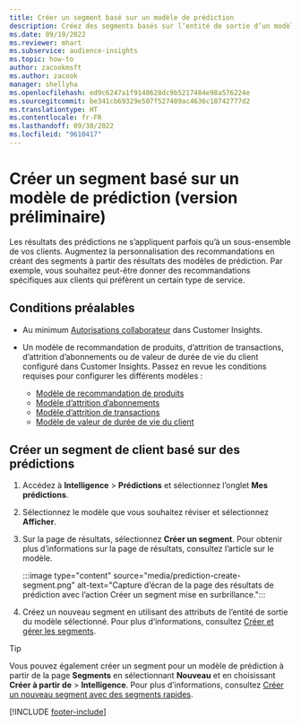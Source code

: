 ```yaml
---
title: Créer un segment basé sur un modèle de prédiction
description: Créez des segments basés sur l’entité de sortie d’un modèle de prédiction.
ms.date: 09/19/2022
ms.reviewer: mhart
ms.subservice: audience-insights
ms.topic: how-to
author: zacookmsft
ms.author: zacook
manager: shellyha
ms.openlocfilehash: ed9c6247a1f9148628dc9b5217484e98a576224e
ms.sourcegitcommit: be341cb69329e507f527409ac4636c18742777d2
ms.translationtype: HT
ms.contentlocale: fr-FR
ms.lasthandoff: 09/30/2022
ms.locfileid: "9610417"
---
```

# <a name="create-a-segment-based-on-a-prediction-model-preview"></a>Créer un segment basé sur un modèle de prédiction (version préliminaire)

Les résultats des prédictions ne s’appliquent parfois qu’à un sous-ensemble de vos clients. Augmentez la personnalisation des recommandations en créant des segments à partir des résultats des modèles de prédiction. Par exemple, vous souhaitez peut-être donner des recommandations spécifiques aux clients qui préfèrent un certain type de service.

## <a name="prerequisites"></a>Conditions préalables

- Au minimum [Autorisations collaborateur](permissions.md) dans Customer Insights.

- Un modèle de recommandation de produits, d’attrition de transactions, d’attrition d’abonnements ou de valeur de durée de vie du client configuré dans Customer Insights. Passez en revue les conditions requises pour configurer les différents modèles :

  - [Modèle de recommandation de produits](predict-product-recommendation.md)
  - [Modèle d’attrition d’abonnements](predict-subscription-churn.md)
  - [Modèle d’attrition de transactions](predict-transactional-churn.md)
  - [Modèle de valeur de durée de vie du client](predict-customer-lifetime-value.md)

## <a name="create-a-customer-segment-based-on-predictions"></a>Créer un segment de client basé sur des prédictions

1. Accédez à **Intelligence** > **Prédictions** et sélectionnez l’onglet **Mes prédictions**.

1. Sélectionnez le modèle que vous souhaitez réviser et sélectionnez **Afficher**.

1. Sur la page de résultats, sélectionnez **Créer un segment**. Pour obtenir plus d’informations sur la page de résultats, consultez l’article sur le modèle.

   :::image type="content" source="media/prediction-create-segment.png" alt-text="Capture d’écran de la page des résultats de prédiction avec l’action Créer un segment mise en surbrillance.":::

1. Créez un nouveau segment en utilisant des attributs de l’entité de sortie du modèle sélectionné. Pour plus d’informations, consultez [Créer et gérer les segments](segments.md).

> [!TIP]
> Vous pouvez également créer un segment pour un modèle de prédiction à partir de la page **Segments** en sélectionnant **Nouveau** et en choisissant **Créer à partir de** > **Intelligence**. Pour plus d’informations, consultez [Créer un nouveau segment avec des segments rapides](segment-quick.md).

[!INCLUDE [footer-include](includes/footer-banner.md)]
